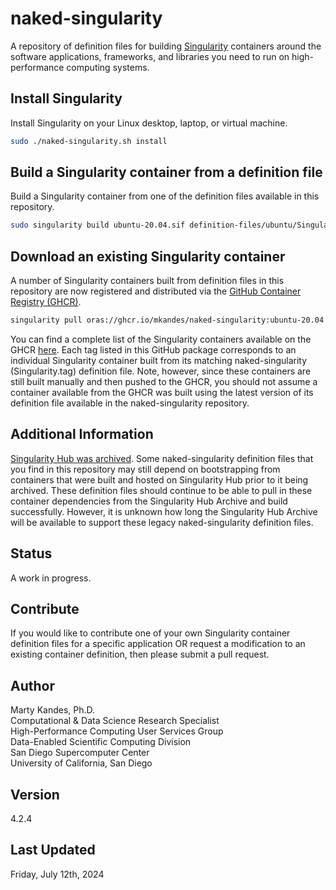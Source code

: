 # naked-singularity

A repository of definition files for building 
[Singularity](https://sylabs.io/guides/latest/user-guide) 
containers around the software applications, frameworks, and libraries 
you need to run on high-performance computing systems.

## Install Singularity

Install Singularity on your Linux desktop, laptop, or virtual machine. 

```bash
sudo ./naked-singularity.sh install
```

## Build a Singularity container from a definition file

Build a Singularity container from one of the definition files available 
in this repository.

```bash
sudo singularity build ubuntu-20.04.sif definition-files/ubuntu/Singularity.ubuntu-20.04
```

## Download an existing Singularity container

A number of Singularity containers built from definition files in this 
repository are now registered and distributed via the [GitHub Container Registry (GHCR)](https://docs.github.com/en/packages/working-with-a-github-packages-registry/working-with-the-container-registry). 

```bash
singularity pull oras://ghcr.io/mkandes/naked-singularity:ubuntu-20.04
```

You can find a complete list of the Singularity containers available on
the GHCR [here](https://github.com/users/mkandes/packages/container/naked-singularity/versions). 
Each tag listed in this GitHub package corresponds to an individual 
Singularity container built from its matching naked-singularity 
(Singularity.tag) definition file. Note, however, since these containers 
are still built manually and then pushed to the GHCR, you should not 
assume a container available from the GHCR was built using the latest 
version of its definition file available in the naked-singularity 
repository. 

## Additional Information

[Singularity Hub was archived](https://vsoch.github.io/2021/singularity-hub-archive). 
Some naked-singularity definition files that you find in this repository 
may still depend on bootstrapping from containers that were built and 
hosted on Singularity Hub prior to it being archived. These definition 
files should continue to be able to pull in these container dependencies 
from the Singularity Hub Archive and build successfully. However, it is
unknown how long the Singularity Hub Archive will be available to 
support these legacy naked-singularity definition files. 

## Status

A work in progress.
   
## Contribute

If you would like to contribute one of your own Singularity container
definition files for a specific application OR request a modification to
an existing container definition, then please submit a pull request.

## Author

Marty Kandes, Ph.D.  
Computational & Data Science Research Specialist  
High-Performance Computing User Services Group  
Data-Enabled Scientific Computing Division  
San Diego Supercomputer Center  
University of California, San Diego

## Version

4.2.4

## Last Updated

Friday, July 12th, 2024
